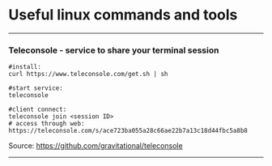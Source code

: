 # Useful linux commands and tools

---

### Teleconsole - service to share your terminal session
```
#install:
curl https://www.teleconsole.com/get.sh | sh

#start service:
teleconsole

#client connect:
teleconsole join <session ID> 
# access through web:
https://teleconsole.com/s/ace723ba055a28c66ae22b7a13c18d44fbc5a8b8 
```
Source: https://github.com/gravitational/teleconsole

---

